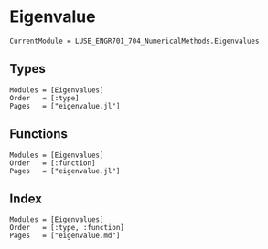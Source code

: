 # Eigenvalue

```@meta
CurrentModule = LUSE_ENGR701_704_NumericalMethods.Eigenvalues
```

## Types
```@autodocs
Modules = [Eigenvalues]
Order   = [:type]
Pages   = ["eigenvalue.jl"]
```

## Functions
```@autodocs
Modules = [Eigenvalues]
Order   = [:function]
Pages   = ["eigenvalue.jl"]
```

## Index
```@index
Modules = [Eigenvalues]
Order   = [:type, :function]
Pages   = ["eigenvalue.md"]
```

